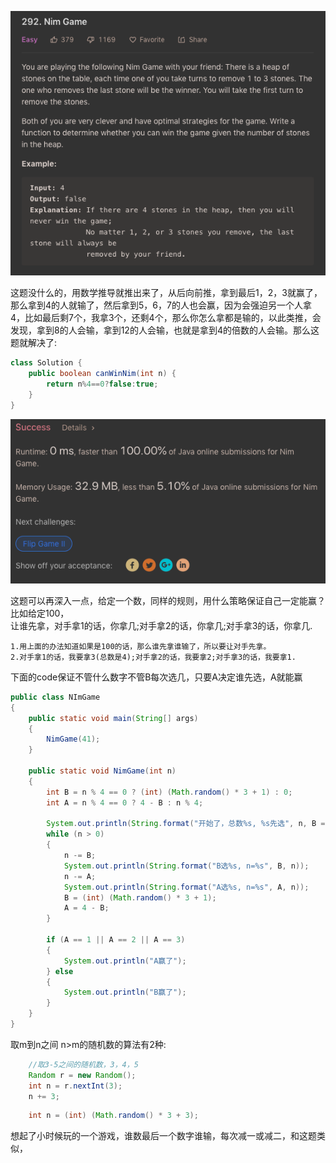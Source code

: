 ![GitHub Logo](/image/292.1.png)

这题没什么的，用数学推导就推出来了，从后向前推，拿到最后1，2，3就赢了，那么拿到4的人就输了，然后拿到5，6，7的人也会赢，因为会强迫另一个人拿4，比如最后剩7个，我拿3个，还剩4个，那么你怎么拿都是输的，以此类推，会发现，拿到8的人会输，拿到12的人会输，也就是拿到4的倍数的人会输。那么这题就解决了:

```java
class Solution {
    public boolean canWinNim(int n) {
        return n%4==0?false:true;
    }
}
```

![GitHub Logo](/image/292.2.png)

这题可以再深入一点，给定一个数，同样的规则，用什么策略保证自己一定能赢？比如给定100，<br>
让谁先拿，对手拿1的话，你拿几;对手拿2的话，你拿几;对手拿3的话，你拿几.<br>
    
    1.用上面的办法知道如果是100的话，那么谁先拿谁输了，所以要让对手先拿。
    2.对手拿1的话，我要拿3(总数是4);对手拿2的话，我要拿2;对手拿3的话，我要拿1.

下面的code保证不管什么数字不管B每次选几，只要A决定谁先选，A就能赢

```java
public class NImGame
{
    public static void main(String[] args)
    {
        NimGame(41);
    }

    public static void NimGame(int n)
    {
        int B = n % 4 == 0 ? (int) (Math.random() * 3 + 1) : 0;
        int A = n % 4 == 0 ? 4 - B : n % 4;

        System.out.println(String.format("开始了，总数%s, %s先选", n, B == 0 ? "A" : "B"));
        while (n > 0)
        {
            n -= B;
            System.out.println(String.format("B选%s, n=%s", B, n));
            n -= A;
            System.out.println(String.format("A选%s, n=%s", A, n));
            B = (int) (Math.random() * 3 + 1);
            A = 4 - B;
        }

        if (A == 1 || A == 2 || A == 3)
        {
            System.out.println("A赢了");
        } else
        {
            System.out.println("B赢了");
        }
    }
}

```

取m到n之间 n>m的随机数的算法有2种:

```java
    //取3-5之间的随机数，3，4，5
    Random r = new Random();
    int n = r.nextInt(3);
    n += 3;
```

```java
    int n = (int) (Math.random() * 3 + 3);
```

想起了小时候玩的一个游戏，谁数最后一个数字谁输，每次减一或减二，和这题类似，